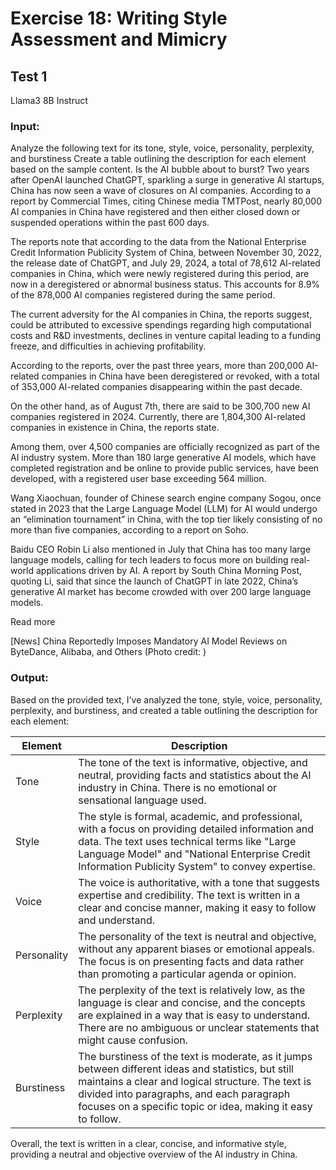 # Exercise 18: Writing Style Assessment and Mimicry
## Test 1 
Llama3 8B Instruct

### Input: 
<task>
Analyze the following text for its tone, style, voice, personality, perplexity, and burstiness
</task>
<format>
Create a table outlining the description for each element based on the sample content.
</format>
<text>
Is the AI bubble about to burst? Two years after OpenAI launched ChatGPT, sparkling a surge in generative AI startups, China has now seen a wave of closures on AI companies. According to a report by Commercial Times, citing Chinese media TMTPost, nearly 80,000 AI companies in China have registered and then either closed down or suspended operations within the past 600 days.

The reports note that according to the data from the National Enterprise Credit Information Publicity System of China, between November 30, 2022, the release date of ChatGPT, and July 29, 2024, a total of 78,612 AI-related companies in China, which were newly registered during this period, are now in a deregistered or abnormal business status. This accounts for 8.9% of the 878,000 AI companies registered during the same period.

The current adversity for the AI companies in China, the reports suggest, could be attributed to excessive spendings regarding high computational costs and R&D investments, declines in venture capital leading to a funding freeze, and difficulties in achieving profitability.

According to the reports, over the past three years, more than 200,000 AI-related companies in China have been deregistered or revoked, with a total of 353,000 AI-related companies disappearing within the past decade.

On the other hand, as of August 7th, there are said to be 300,700 new AI companies registered in 2024. Currently, there are 1,804,300 AI-related companies in existence in China, the reports state.

Among them, over 4,500 companies are officially recognized as part of the AI industry system. More than 180 large generative AI models, which have completed registration and be online to provide public services, have been developed, with a registered user base exceeding 564 million.

Wang Xiaochuan, founder of Chinese search engine company Sogou, once stated in 2023 that the Large Language Model (LLM) for AI would undergo an “elimination tournament” in China, with the top tier likely consisting of no more than five companies, according to a report on Soho.

Baidu CEO Robin Li also mentioned in July that China has too many large language models, calling for tech leaders to focus more on building real-world applications driven by AI. A report by South China Morning Post, quoting Li, said that since the launch of ChatGPT in late 2022, China’s generative AI market has become crowded with over 200 large language models.

Read more

[News] China Reportedly Imposes Mandatory AI Model Reviews on ByteDance, Alibaba, and Others
(Photo credit: )
</text>

### Output:
Based on the provided text, I've analyzed the tone, style, voice, personality, perplexity, and burstiness, and created a table outlining the description for each element:

| Element | Description |
| --- | --- |
| Tone | The tone of the text is informative, objective, and neutral, providing facts and statistics about the AI industry in China. There is no emotional or sensational language used. |
| Style | The style is formal, academic, and professional, with a focus on providing detailed information and data. The text uses technical terms like "Large Language Model" and "National Enterprise Credit Information Publicity System" to convey expertise. |
| Voice | The voice is authoritative, with a tone that suggests expertise and credibility. The text is written in a clear and concise manner, making it easy to follow and understand. |
| Personality | The personality of the text is neutral and objective, without any apparent biases or emotional appeals. The focus is on presenting facts and data rather than promoting a particular agenda or opinion. |
| Perplexity | The perplexity of the text is relatively low, as the language is clear and concise, and the concepts are explained in a way that is easy to understand. There are no ambiguous or unclear statements that might cause confusion. |
| Burstiness | The burstiness of the text is moderate, as it jumps between different ideas and statistics, but still maintains a clear and logical structure. The text is divided into paragraphs, and each paragraph focuses on a specific topic or idea, making it easy to follow. |

Overall, the text is written in a clear, concise, and informative style, providing a neutral and objective overview of the AI industry in China.